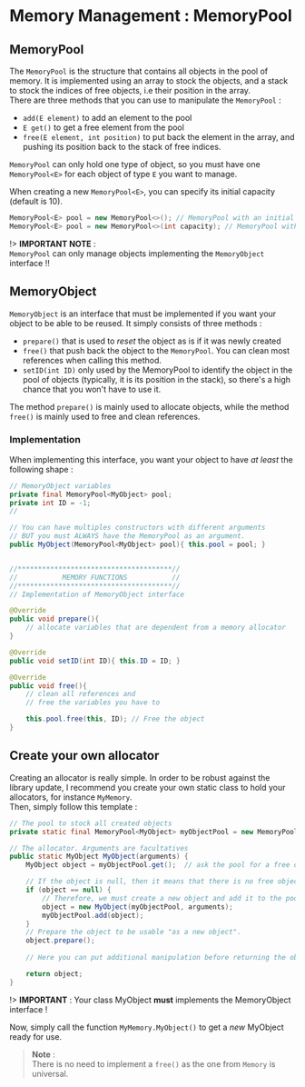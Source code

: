 # Memory Management : MemoryPool <!-- {docsify-ignore-all} -->

## MemoryPool
The `MemoryPool` is the structure that contains all objects in the pool of memory. It is implemented using an array to stock the objects, and a stack to stock the indices of free objects, i.e their position in the array.  
There are three methods that you can use to manipulate the `MemoryPool` :  
* `add(E element)` to add an element to the pool
* `E get()` to get a free element from the pool
* `free(E element, int position)` to put back the element in the array, and pushing its position back to the stack of free indices.

`MemoryPool` can only hold one type of object, so you must have one `MemoryPool<E>` for each object of type `E` you want to manage.  

When creating a new `MemoryPool<E>`, you can specify its initial capacity (default is 10).
```java
MemoryPool<E> pool = new MemoryPool<>(); // MemoryPool with an initial capacity of 10 object of type E
MemoryPool<E> pool = new MemoryPool<>(int capacity); // MemoryPool with the specified initial capacity
```

!> **IMPORTANT NOTE** :  
`MemoryPool` can only manage objects implementing the `MemoryObject` interface !!

## MemoryObject
`MemoryObject` is an interface that must be implemented if you want your object to be able to be reused. It simply consists of three methods :  
* `prepare()` that is used to _reset_ the object as is if it was newly created
* `free()` that push back the object to the `MemoryPool`. You can clean most references when calling this method.
* `setID(int ID)` only used by the MemoryPool to identify the object in the pool of objects (typically, it is its position in the stack), so there's a high chance that you won't have to use it.

The method `prepare()` is mainly used to allocate objects, while the method `free()` is mainly used to free and clean references.

### Implementation
When implementing this interface, you want your object to have *at least* the following shape :  
```java
// MemoryObject variables
private final MemoryPool<MyObject> pool;
private int ID = -1;
//

// You can have multiples constructors with different arguments
// BUT you must ALWAYS have the MemoryPool as an argument.
public MyObject(MemoryPool<MyObject> pool){ this.pool = pool; }


//**************************************//
//           MEMORY FUNCTIONS           //
//**************************************//
// Implementation of MemoryObject interface

@Override
public void prepare(){
    // allocate variables that are dependent from a memory allocator
}

@Override
public void setID(int ID){ this.ID = ID; }

@Override
public void free(){
    // clean all references and
    // free the variables you have to

    this.pool.free(this, ID); // Free the object
}
```


## Create your own allocator
Creating an allocator is really simple. In order to be robust against the library update, I recommend you create your own static class to hold your allocators, for instance `MyMemory`.  
Then, simply follow this template :  
```java
// The pool to stock all created objects
private static final MemoryPool<MyObject> myObjectPool = new MemoryPool<>();

// The allocator. Arguments are facultatives
public static MyObject MyObject(arguments) {
    MyObject object = myObjectPool.get();  // ask the pool for a free object

    // If the object is null, then it means that there is no free object in the pool
    if (object == null) {
        // Therefore, we must create a new object and add it to the pool
        object = new MyObject(myObjectPool, arguments);
        myObjectPool.add(object);
    }
    // Prepare the object to be usable "as a new object".
    object.prepare();
    
    // Here you can put additional manipulation before returning the object

    return object;
}
```
!> **IMPORTANT** : Your class MyObject **must** implements the MemoryObject interface !  

Now, simply call the function `MyMemory.MyObject()` to get a _new_ MyObject ready for use.  

> **Note** :  
> There is no need to implement a `free()` as the one from `Memory` is universal.
